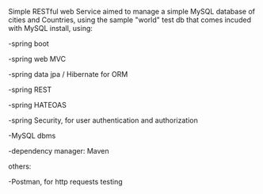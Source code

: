 Simple RESTful web Service aimed to manage a simple MySQL database of cities and Countries, using the sample "world" test db that comes incuded with MySQL install, using:

-spring boot

-spring web MVC

-spring data jpa / Hibernate for ORM

-spring REST

-spring HATEOAS

-spring Security, for user authentication and authorization

-MySQL dbms

-dependency manager: Maven

others:

-Postman, for http requests testing
